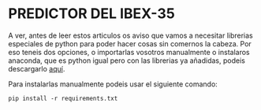 # PREDICTOR DEL IBEX-35
A ver, antes de leer estos articulos os aviso que vamos a necesitar librerias especiales de python para poder hacer 
cosas sin comernos la cabeza. Por eso teneis dos opciones, o importarlas vosotros manualmente o instalaros anaconda, 
que es python igual pero con las librerias ya añadidas, podeis descargarlo [aquí](https://www.continuum.io/downloads).

Para instalarlas manualmente podeis usar el siguiente comando:

    pip install -r requirements.txt
